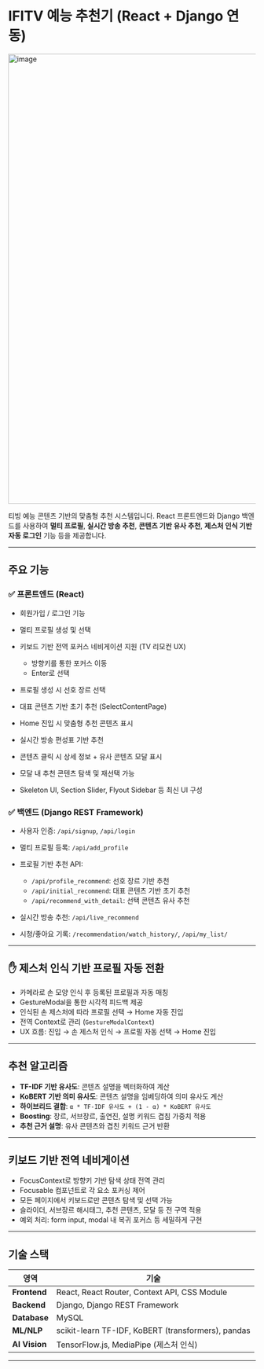 
# IFITV 예능 추천기 (React + Django 연동)
<img width="1920" height="916" alt="image" src="https://github.com/user-attachments/assets/75bf911e-8f5b-4582-9626-00a16f9f351e" />


티빙 예능 콘텐츠 기반의 맞춤형 추천 시스템입니다.
React 프론트엔드와 Django 백엔드를 사용하여 **멀티 프로필**, **실시간 방송 추천**, **콘텐츠 기반 유사 추천**, **제스처 인식 기반 자동 로그인** 기능 등을 제공합니다.

---

## 주요 기능

### ✅ 프론트엔드 (React)

* 회원가입 / 로그인 기능
* 멀티 프로필 생성 및 선택
* 키보드 기반 전역 포커스 네비게이션 지원 (TV 리모컨 UX)

  * 방향키를 통한 포커스 이동
  * Enter로 선택
* 프로필 생성 시 선호 장르 선택
* 대표 콘텐츠 기반 초기 추천 (SelectContentPage)
* Home 진입 시 맞춤형 추천 콘텐츠 표시
* 실시간 방송 편성표 기반 추천
* 콘텐츠 클릭 시 상세 정보 + 유사 콘텐츠 모달 표시
* 모달 내 추천 콘텐츠 탐색 및 재선택 가능
* Skeleton UI, Section Slider, Flyout Sidebar 등 최신 UI 구성

### ✅ 백엔드 (Django REST Framework)

* 사용자 인증: `/api/signup`, `/api/login`
* 멀티 프로필 등록: `/api/add_profile`
* 프로필 기반 추천 API:

  * `/api/profile_recommend`: 선호 장르 기반 추천
  * `/api/initial_recommend`: 대표 콘텐츠 기반 초기 추천
  * `/api/recommend_with_detail`: 선택 콘텐츠 유사 추천
* 실시간 방송 추천: `/api/live_recommend`
* 시청/좋아요 기록: `/recommendation/watch_history/`, `/api/my_list/`

---

## ✋ 제스처 인식 기반 프로필 자동 전환

* 카메라로 손 모양 인식 후 등록된 프로필과 자동 매칭
* GestureModal을 통한 시각적 피드백 제공
* 인식된 손 제스처에 따라 프로필 선택 → Home 자동 진입
* 전역 Context로 관리 (`GestureModalContext`)
* UX 흐름:
  진입 → 손 제스처 인식 → 프로필 자동 선택 → Home 진입

---

## 추천 알고리즘

* **TF-IDF 기반 유사도**: 콘텐츠 설명을 벡터화하여 계산
* **KoBERT 기반 의미 유사도**: 콘텐츠 설명을 임베딩하여 의미 유사도 계산
* **하이브리드 결합**:
  `α * TF-IDF 유사도 + (1 - α) * KoBERT 유사도`
* **Boosting**: 장르, 서브장르, 출연진, 설명 키워드 겹침 가중치 적용
* **추천 근거 설명**: 유사 콘텐츠와 겹친 키워드 근거 반환

---

## 키보드 기반 전역 네비게이션

* FocusContext로 방향키 기반 탐색 상태 전역 관리
* Focusable 컴포넌트로 각 요소 포커싱 제어
* 모든 페이지에서 키보드로만 콘텐츠 탐색 및 선택 가능
* 슬라이더, 서브장르 해시태그, 추천 콘텐츠, 모달 등 전 구역 적용
* 예외 처리: form input, modal 내 복귀 포커스 등 세밀하게 구현

---

## 기술 스택

| 영역            | 기술                                                 |
| ------------- | -------------------------------------------------- |
| **Frontend**  | React, React Router, Context API, CSS Module       |
| **Backend**   | Django, Django REST Framework                      |
| **Database**  | MySQL                                              |
| **ML/NLP**    | scikit-learn TF-IDF, KoBERT (transformers), pandas |
| **AI Vision** | TensorFlow\.js, MediaPipe (제스처 인식)                 |

---


